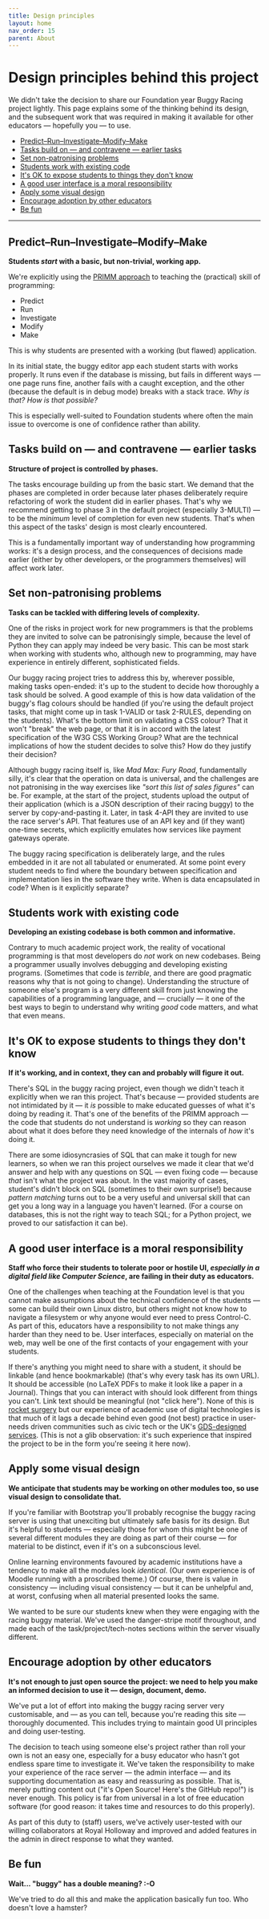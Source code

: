 ```yaml
---
title: Design principles
layout: home
nav_order: 15
parent: About
---
```



# Design principles behind this project

We didn't take the decision to share our Foundation year Buggy Racing project
lightly. This page explains some of the thinking behind its design, and the
subsequent work that was required in making it available for other educators
— hopefully you — to use.

* [Predict–Run–Investigate–Modify–Make](#predict–run–investigate–modify–make)
* [Tasks build on — and contravene — earlier tasks](#tasks-build-on--and-contravene--earlier-tasks)
* [Set non-patronising problems](#set-non-patronising-problems)
* [Students work with existing code](#students-work-with-existing-code)
* [It's OK to expose students to things they don't know](#its-ok-to-expose-students-to-things-they-dont-know)
* [A good user interface is a moral responsibility](#a-good-user-interface-is-a-moral-responsibility)
* [Apply some visual design](#apply-some-visual-design)
* [Encourage adoption by other educators](#encourage-adoption-by-other-educators)
* [Be fun](#be-fun)

---

## Predict–Run–Investigate–Modify–Make

**Students _start_ with a basic, but non-trivial, working app.**

We're explicitly using the [PRIMM approach](https://primmportal.com)
to teaching the (practical) skill of programming:

* Predict
* Run
* Investigate
* Modify
* Make

This is why students are presented with a working (but flawed) application.

In its initial state, the buggy editor app each student starts with works
properly. It runs even if the database is missing, but fails in different ways
— one page runs fine, another fails with a caught exception, and the other
(because the default is in debug mode) breaks with a stack trace. _Why is that?
How is that possible?_

This is especially well-suited to Foundation students where often the main
issue to overcome is one of confidence rather than ability.

## Tasks build on — and contravene — earlier tasks

**Structure of project is controlled by phases.**

The tasks encourage building up from the basic start. We demand that the phases
are completed in order because later phases deliberately require refactoring of
work the student did in earlier phases. That's why we recommend getting to
phase 3 in the default project (especially 3-MULTI) — to be the _minimum_ level
of completion for even new students. That's when this aspect of the tasks'
design is most clearly encountered.

This is a fundamentally important way of understanding how programming works:
it's a design process, and the consequences of decisions made earlier (either
by other developers, or the programmers themselves) will affect work later.

## Set non-patronising problems

**Tasks can be tackled with differing levels of complexity.**

One of the risks in project work for new programmers is that the problems they
are invited to solve can be patronisingly simple, because the level of Python
they can apply may indeed be very basic. This can be most stark when working
with students who, although new to programming, may have experience in entirely
different, sophisticated fields.

Our buggy racing project tries to address this by, wherever possible, making
tasks open-ended: it's up to the student to decide how thoroughly a task should
be solved. A good example of this is how data validation of the buggy's flag
colours should be handled (if you're using the default project tasks, that
might come up in task 1-VALID or task 2-RULES, depending on the students).
What's the bottom limit on validating a CSS colour? That it won't "break" the
web page, or that it is in accord with the latest specification of the W3G CSS
Working Group? What are the technical implications of how the student decides
to solve this? How do they justify their decision?

Although buggy racing itself is, like _Mad Max: Fury Road_, fundamentally silly,
it's clear that the operation on data is universal, and the challenges are not
patronising in the way exercises like _"sort this list of sales figures"_ can
be. For example, at the start of the project, students upload the output of
their application (which is a JSON description of their racing buggy) to the
server by copy-and-pasting it. Later, in task 4-API they are invited to use the
race server's API. That features use of an API key and (if they want) one-time
secrets, which explicitly emulates how services like payment gateways operate.

The buggy racing specification is deliberately large, and the rules embedded in
it are not all tabulated or enumerated. At some point every student needs to
find where the boundary between specification and implementation lies in the
software they write. When is data encapsulated in code? When is it explicitly
separate?


## Students work with existing code

**Developing an existing codebase is both common and informative.**

Contrary to much academic project work, the reality of vocational programming
is that most developers do _not_ work on new codebases. Being a programmer
usually involves debugging and developing existing programs. (Sometimes that
code is _terrible_, and there are good pragmatic reasons why that is not going
to change). Understanding the structure of someone else's program is a very
different skill from just knowing the capabilities of a programming language,
and — crucially — it one of the best ways to begin to understand why writing
_good_ code matters, and what that even means.


## It's OK to expose students to things they don't know

**If it's working, and in context, they can and probably will figure it out.**

There's SQL in the buggy racing project, even though we didn't teach it
explicitly when we ran this project. That's because — provided students are
not intimidated by it — it _is_ possible to make educated guesses of what it's
doing by reading it. That's one of the benefits of the PRIMM approach — the code
that students do not understand is _working_ so they can reason about what it
does before they need knowledge of the internals of _how_ it's doing it.

There are some idiosyncrasies of SQL that can make it tough for new learners,
so when we ran this project ourselves we made it clear that we'd answer and
help with any questions on SQL — even fixing code — because _that_ isn't what
the project was about. In the vast majority of cases, student's didn't block
on SQL (sometimes to their own surprise!) because _pattern matching_ turns out
to be a very useful and universal skill that can get you a long way in a
language you haven't learned. (For a course on databases, this is not the
right way to teach SQL; for a Python project, we proved to our satisfaction it
can be).

## A good user interface is a moral responsibility 

**Staff who force their students to tolerate poor or hostile UI, _especially in a
digital field like Computer Science_, are failing in their duty as educators.**

One of the challenges when teaching at the Foundation level is that you cannot
make assumptions about the technical confidence of the students — some can
build their own Linux distro, but others might not know how to navigate a
filesystem or why anyone would ever need to press Control-C. As part of this,
educators have a responsibility to not make things any harder than they need to
be. User interfaces, especially on material on the web, may well be one of the
first contacts of your engagement with your students.

If there's anything you might need to share with a student, it should be
linkable (and hence bookmarkable) (that's why every task has its own URL). It
should be accessible (no LaTeX PDFs to make it look like a paper in a Journal).
Things that you can interact with should look different from things you can't.
Link text should be meaningful (not "click here"). None of this is [rocket
surgery](https://sensible.com/rocket-surgery-made-easy/) but our experience of
academic use of digital technologies is that much of it lags a decade behind
even good (not best) practice in user-needs driven communities such as civic tech
or the UK's
[GDS-designed services](https://www.gov.uk/guidance/government-design-principles).
(This is not a glib observation: it's such experience that inspired the project
to be in the form you're seeing it here now).


## Apply some visual design

**We anticipate that students may be working on other modules too, so use visual
design to consolidate that.**

If you're familiar with Bootstrap you'll probably recognise the buggy racing
server is using that unexciting but ultimately safe basis for its design. But
it's helpful to students — especially those for whom this might be one of
several different modules they are doing as part of their course — for material
to be distinct, even if it's on a subconscious level.

Online learning environments favoured by academic institutions have a tendency
to make all the modules look _identical_. (Our own experience is of Moodle
running with a proscribed theme.) Of course, there is value in consistency —
including visual consistency — but it can be unhelpful and, at worst, confusing
when all material presented looks the same.

We wanted to be sure our students knew when they were engaging with the racing
buggy material. We've used the danger-stripe motif throughout, and made each of
the task/project/tech-notes sections within the server visually different.


## Encourage adoption by other educators

**It's not enough to just open source the project: we need to help you make an
informed decision to use it — design, document, demo.**

We've put a lot of effort into making the buggy racing server very
customisable, and — as you can tell, because you're reading this site —
thoroughly documented. This includes trying to maintain good UI principles
and doing user-testing.

The decision to teach using someone else's project rather than roll your own is
not an easy one, especially for a busy educator who hasn't got endless spare
time to investigate it. We've taken the responsibility to make your experience
of the race server — the admin interface — and its supporting documentation as
easy and reassuring as possible. That is, merely putting content out ("it's
Open Source! Here's the GitHub repo!") is never enough. This policy is far from
universal in a lot of free education software (for good reason: it takes
time and resources to do this properly).

As part of this duty to (staff) users, we've actively user-tested with our
willing collaborators at Royal Holloway and improved and added features in the
admin in direct response to what they wanted.

## Be fun

**Wait... "buggy" has a double meaning? :-O**

We've tried to do all this and make the application basically fun too.
Who doesn't love a hamster?
